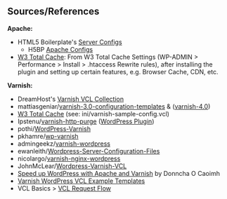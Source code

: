 ## Sources/References

**Apache:**

- HTML5 Boilerplate's [Server Configs](https://github.com/h5bp/server-configs)
	- H5BP [Apache Configs](https://github.com/h5bp/server-configs-apache)
- [W3 Total Cache](https://wordpress.org/plugins/w3-total-cache/): From W3 Total Cache Settings (WP-ADMIN > Performance > Install > .htaccess Rewrite rules), after installing the plugin and setting up certain features, e.g. Browser Cache, CDN, etc.

**Varnish:**

- DreamHost's [Varnish VCL Collection](https://github.com/dreamhost/varnish-vcl-collection)
- mattiasgeniar/[varnish-3.0-configuration-templates](https://github.com/mattiasgeniar/varnish-3.0-configuration-templates) & ([varnish-4.0](https://github.com/mattiasgeniar/varnish-4.0-configuration-templates))
- [W3 Total Cache](https://wordpress.org/plugins/w3-total-cache/) (see: ini/varnish-sample-config.vcl)
- Ipstenu/[varnish-http-purge](https://github.com/Ipstenu/varnish-http-purge) ([WordPress Plugin](http://wordpress.org/plugins/varnish-http-purge/))
- pothi/[WordPress-Varnish](https://github.com/pothi/WordPress-Varnish)
- pkhamre/[wp-varnish](https://github.com/pkhamre/wp-varnish)
- admingeekz/[varnish-wordpress](https://github.com/admingeekz/varnish-wordpress)
- ewanleith/[Wordpress-Server-Configuration-Files](https://github.com/ewanleith/Wordpress-Server-Configuration-Files)
- nicolargo/[varnish-nginx-wordpress](https://github.com/nicolargo/varnish-nginx-wordpress)
- JohnMcLear/[Wordpress-Varnish-VCL](https://github.com/JohnMcLear/Wordpress-Varnish-VCL)
- [Speed up WordPress with Apache and Varnish](http://ocaoimh.ie/2011/08/09/speed-up-wordpress-with-apache-and-varnish/) by Donncha O Caoimh
- [Varnish WordPress VCL Example Templates](https://www.varnish-cache.org/trac/wiki/VCLExamples#VCLExampleTemplates)
- VCL Basics > [VCL Request Flow](https://www.varnish-software.com/static/book/VCL_Basics.html#vcl-request-flow)